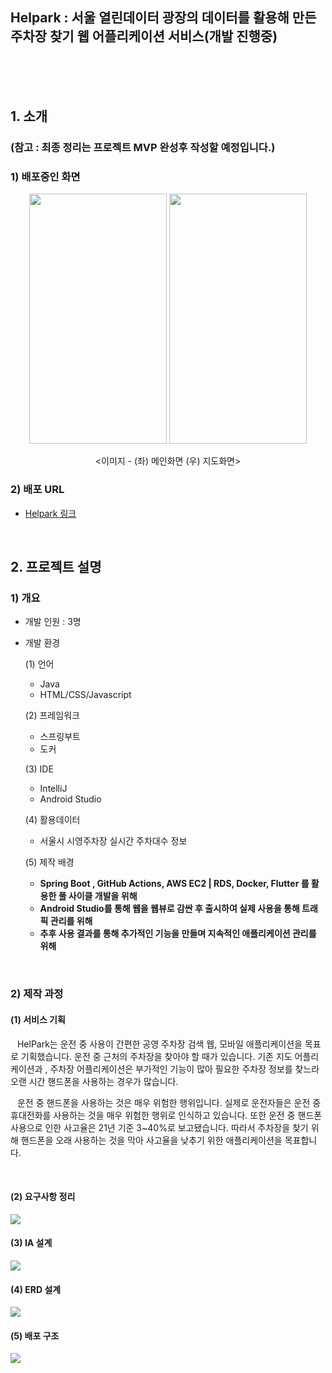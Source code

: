 ## Helpark : 서울 열린데이터 광장의 데이터를 활용해 만든 주차장 찾기 웹 어플리케이션 서비스(개발 진행중)

<br/><br/><br/>

## 1. 소개

### (참고 : 최종 정리는 프로젝트 MVP 완성후 작성할 예정입니다.)

### 1) 배포중인 화면


<div align="center">
<img src="https://github.com/MeanOfRedStone/portfolio/assets/128448869/0d0b3704-89d3-4fa7-80b7-51b38a84f5e7" width="220" height="400" />

<img src="https://github.com/MeanOfRedStone/portfolio/assets/128448869/dfe258ec-a8fa-4609-b22e-0efb315349d1" width="220" height="400" />

<br/>


<이미지 - (좌) 메인화면 (우) 지도화면>
</div>


### 2) 배포 URL
* [Helpark 링크](http://3.34.114.142:8080/)
<br/>


## 2. 프로젝트 설명
### 1) 개요
* 개발 인원 : 3명
* 개발 환경
   
  (1) 언어
  - Java
  - HTML/CSS/Javascript
    
  (2) 프레임워크
  - 스프링부트
  - 도커
  
  (3) IDE
  - IntelliJ
  - Android Studio<br>

  (4) 활용데이터
  - 서울시 시영주차장 실시간 주차대수 정보

  (5) 제작 배경
  - **Spring Boot , GitHub Actions, AWS EC2 | RDS, Docker, Flutter 를 활용한 풀 사이클 개발을 위해**
  - **Android Studio를 통해 웹을 웹뷰로 감싼 후 출시하여 실제 사용을 통해 트래픽 관리를 위해**
  - **추후 사용 결과를 통해 추가적인 기능을 만들며 지속적인 애플리케이션 관리를 위해**
<br/>

### 2) 제작 과정
#### (1) 서비스 기획
&ensp; HelPark는 운전 중 사용이 간편한 공영 주차장 검색 웹, 모바일 애플리케이션을 목표로 기획했습니다.
운전 중 근처의 주차장을 찾아야 할 때가 있습니다. 기존 지도 어플리케이션과 , 주차장 어플리케이션은 부가적인 기능이 많아 필요한 주차장 정보를 찾느라 오랜 시간 핸드폰을 사용하는 경우가 많습니다.

&ensp; 운전 중 핸드폰을 사용하는 것은 매우 위험한 행위입니다. 실제로 운전자들은 운전 중 휴대전화를 사용하는 것을 매우 위험한 행위로 인식하고 있습니다. 또한 운전 중 핸드폰 사용으로 인한 사고율은 
21년 기준 3~40%로 보고됐습니다. 따라서 주차장을 찾기 위해 핸드폰을 오래 사용하는 것을 막아 사고율을 낮추기 위한 애플리케이션을 목표합니다.

<br/>

#### (2) 요구사항 정리
<img src="https://github.com/MeanOfRedStone/portfolio/assets/128448869/6ee863b9-5324-4c58-b648-e2e0715d7986" />

<br/>

#### (3) IA 설계
<img src="https://github.com/MeanOfRedStone/portfolio/assets/128448869/e194a191-7d52-4ac7-9400-a3f75e767ae8" />

<br/>

#### (4) ERD 설계
<img src="https://github.com/MeanOfRedStone/portfolio/assets/128448869/47b2cdae-a6ea-4210-93ab-9bba85b42807" />

<br/>

#### (5) 배포 구조
<img src="https://github.com/MeanOfRedStone/portfolio/assets/128448869/49874df1-2e44-4b51-9432-19ee12f5e434" />

